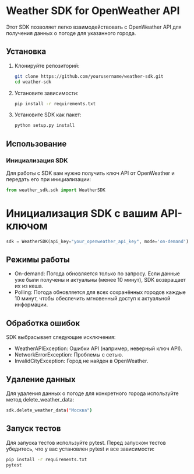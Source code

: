# Weather SDK for OpenWeather API

Этот SDK позволяет легко взаимодействовать с OpenWeather API для получения данных о погоде для указанного города.

## Установка

1. Клонируйте репозиторий:
    ```bash
    git clone https://github.com/yourusername/weather-sdk.git
    cd weather-sdk
    ```

2. Установите зависимости:
    ```bash
    pip install -r requirements.txt
    ```

3. Установите SDK как пакет:
    ```bash
    python setup.py install
    ```

## Использование

### Инициализация SDK

Для работы с SDK вам нужно получить ключ API от OpenWeather и передать его при инициализации:

```python
from weather_sdk.sdk import WeatherSDK
```

# Инициализация SDK с вашим API-ключом
```python
sdk = WeatherSDK(api_key="your_openweather_api_key", mode='on-demand')
```

## Режимы работы
* On-demand: Погода обновляется только по запросу. Если данные уже были получены и актуальны (менее 10 минут), SDK возвращает их из кеша.
* Polling: Погода обновляется для всех сохранённых городов каждые 10 минут, чтобы обеспечить мгновенный доступ к актуальной информации.

## Обработка ошибок
SDK выбрасывает следующие исключения:

* WeatherAPIException: Ошибки API (например, неверный ключ API).
* NetworkErrorException: Проблемы с сетью.
* InvalidCityException: Город не найден в OpenWeather.

## Удаление данных
Для удаления данных о погоде для конкретного города используйте метод delete_weather_data:
```bash
sdk.delete_weather_data("Москва")
```

## Запуск тестов
Для запуска тестов используйте pytest. Перед запуском тестов убедитесь, что у вас установлен pytest и все зависимости:
```bash
pip install -r requirements.txt
pytest
```
